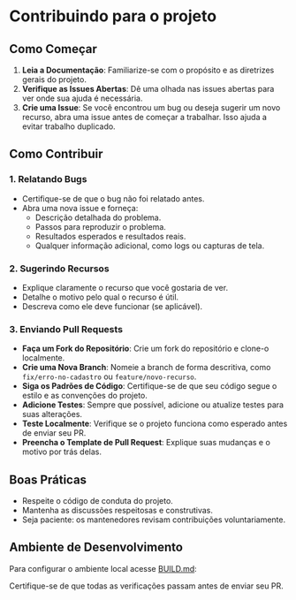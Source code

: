 # Contribuindo para o projeto

## Como Começar

1. **Leia a Documentação**: Familiarize-se com o propósito e as diretrizes gerais do projeto.
2. **Verifique as Issues Abertas**: Dê uma olhada nas issues abertas para ver onde sua ajuda é necessária.
3. **Crie uma Issue**: Se você encontrou um bug ou deseja sugerir um novo recurso, abra uma issue antes de começar a trabalhar. Isso ajuda a evitar trabalho duplicado.

## Como Contribuir

### 1. Relatando Bugs

- Certifique-se de que o bug não foi relatado antes.
- Abra uma nova issue e forneça:
  - Descrição detalhada do problema.
  - Passos para reproduzir o problema.
  - Resultados esperados e resultados reais.
  - Qualquer informação adicional, como logs ou capturas de tela.

### 2. Sugerindo Recursos

- Explique claramente o recurso que você gostaria de ver.
- Detalhe o motivo pelo qual o recurso é útil.
- Descreva como ele deve funcionar (se aplicável).

### 3. Enviando Pull Requests

- **Faça um Fork do Repositório**: Crie um fork do repositório e clone-o localmente.
- **Crie uma Nova Branch**: Nomeie a branch de forma descritiva, como `fix/erro-no-cadastro` ou `feature/novo-recurso`.
- **Siga os Padrões de Código**: Certifique-se de que seu código segue o estilo e as convenções do projeto.
- **Adicione Testes**: Sempre que possível, adicione ou atualize testes para suas alterações.
- **Teste Localmente**: Verifique se o projeto funciona como esperado antes de enviar seu PR.
- **Preencha o Template de Pull Request**: Explique suas mudanças e o motivo por trás delas.

## Boas Práticas

- Respeite o código de conduta do projeto.
- Mantenha as discussões respeitosas e construtivas.
- Seja paciente: os mantenedores revisam contribuições voluntariamente.

## Ambiente de Desenvolvimento

Para configurar o ambiente local acesse [BUILD.md](/BUILD.md):

Certifique-se de que todas as verificações passam antes de enviar seu PR.
